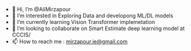 - 👋 Hi, I’m @AliMirzapour
- 👀 I’m interested in Exploring Data and developong ML/DL models
- 🌱 I’m currently learning Vision Transformer implemetation
- 💞️ I’m looking to collaborate on Smart Estimate deep learning model at CCCIS/
- 📫 How to reach me : mirzapour.ie@gmail.com

<!---
AliMirzapour/AliMirzapour is a ✨ special ✨ repository because its `README.md` (this file) appears on your GitHub profile.
You can click the Preview link to take a look at your changes.
--->
